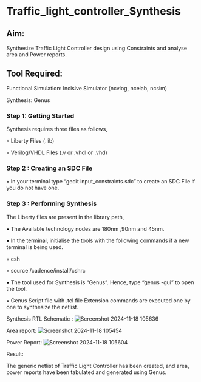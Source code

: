 # Traffic_light_controller_Synthesis

## Aim:

Synthesize Traffic Light Controller design using Constraints and analyse area and Power reports.

## Tool Required:

Functional Simulation: Incisive Simulator (ncvlog, ncelab, ncsim)

Synthesis: Genus

### Step 1: Getting Started

Synthesis requires three files as follows,

◦ Liberty Files (.lib)

◦ Verilog/VHDL Files (.v or .vhdl or .vhd)

### Step 2 : Creating an SDC File

•	In your terminal type “gedit input_constraints.sdc” to create an SDC File if you do not have one.

### Step 3 : Performing Synthesis

The Liberty files are present in the library path,

• The Available technology nodes are 180nm ,90nm and 45nm.

• In the terminal, initialise the tools with the following commands if a new terminal is being used.

◦ csh

◦ source /cadence/install/cshrc

• The tool used for Synthesis is “Genus”. Hence, type “genus -gui” to open the tool.

• Genus Script file with .tcl file Extension commands are executed one by one to synthesize the netlist.

Synthesis RTL Schematic :
![Screenshot 2024-11-18 105636](https://github.com/user-attachments/assets/83e680ea-135b-4a83-9109-60aff582a3af)


Area report:
![Screenshot 2024-11-18 105454](https://github.com/user-attachments/assets/ba7d0dee-fd60-4b6b-ab2f-e32b3ffa44f1)

Power Report:
![Screenshot 2024-11-18 105604](https://github.com/user-attachments/assets/8f0dab98-f96d-46f5-8633-658dc651ac00)

Result:

The generic netlist of Traffic Light Controller has been created, and area, power reports have been tabulated and generated using Genus.

